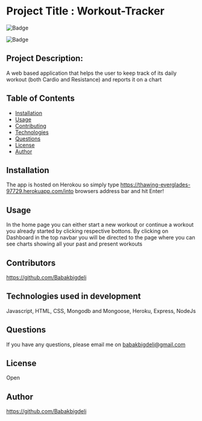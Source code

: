 
# Project Title : Workout-Tracker

![Badge](https://img.shields.io/github/languages/top/https://github.com/Babakbigdeli/https://github.com/Babakbigdeli/Workout-Tracker?style=flat&logo=appveyor)

![Badge](https://img.shields.io/badge/license-Open-brightgreen)


## Project Description:
A web based application that helps the user to keep track of its daily workout (both Cardio and Resistance) and reports it on a chart


## Table of Contents
- [Installation](#installation)
- [Usage](#usage)
- [Contributing](#contributing)
- [Technologies](#technologies)
- [Questions](#questions)
- [License](#license)
- [Author](#Author)

## Installation
The app is hosted on Herokou so simply type https://thawing-everglades-97729.herokuapp.com/into browsers address bar and hit Enter!

## Usage
In the home page you can either start a new workout or continue a workout you already started by clicking respective bottons. By clicking on Dashboard in the top navbar you will be directed to the page where you can see charts showing all your past and present workouts

## Contributors
https://github.com/Babakbigdeli

## Technologies used in development
Javascript, HTML, CSS, Mongodb and Mongoose, Heroku, Express, NodeJs

## Questions
If you have any questions, please email me on babakbigdeli@gmail.com


## License
Open


## Author 
https://github.com/Babakbigdeli

